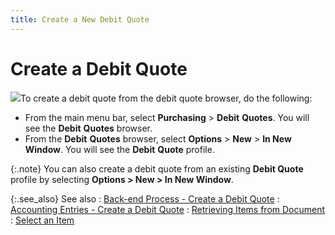 ```yaml
---
title: Create a New Debit Quote
---
```


# Create a Debit Quote


![]({{site.pp_baseurl}}/img/steps.gif)To create a debit quote from the debit quote  browser, do the following:

- From the main  menu bar, select **Purchasing** >  **Debit** **Quotes**.  You will see the **Debit** **Quotes**  browser.
- From the **Debit** **Quotes**  browser, select **Options** > **New** > **In 
 New Window**. You will see the **Debit** **Quote**  profile.



{:.note}
You can also create a debit quote from an  existing **Debit Quote** profile by  selecting **Options &gt; New &gt; In New 
 Window**.


{:.see_also}
See also
: [Back-end  Process - Create a Debit Quote]({{site.pp_baseurl}}/return-proc/debit-quotes/create-a-debit-quote/back_end_processes_cre_dq.html)
: [Accounting  Entries - Create a Debit Quote]({{site.pp_baseurl}}/return-proc/debit-quotes/create-a-debit-quote/accounting_entries_cre_dq.html)
: [Retrieving  Items from Document]({{site.pp_baseurl}}/purc-proc/doc-profile/contents/item-info/details/add-retrieve-items/retrieving_items_from_documents.html)
: [Select an Item]({{site.pp_baseurl}}/purc-proc/doc-profile/contents/item-info/details/add-retrieve-items/selecting_an_item.html)
